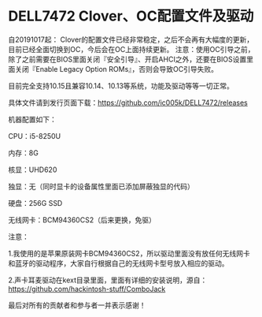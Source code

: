 # DELL7472 Clover、OC配置文件及驱动

自20191017起：
Clover的配置文件已经非常稳定，之后不会再有大幅度的更新，目前已经全面切换到OC，今后会在OC上面持续更新。
注意：使用OC引导之前，除了之前需要在BIOS里面关闭『安全引导』、开启AHCI之外，还要在BIOS设置里面关闭『Enable Legacy Option ROMs』，否则会导致OC引导失败。

目前完全支持10.15且兼容10.14、10.13等系统，功能及驱动等等一切正常。

具体文件请到发行页面下载：https://github.com/ic005k/DELL7472/releases



机器配置如下：

CPU：i5-8250U

内存：8G

核显：UHD620

独显：无（同时显卡的设备属性里面已添加屏蔽独显的代码）

硬盘：256G SSD

无线网卡：BCM94360CS2（后来更换，免驱）



注意：

1.我使用的是苹果原装网卡BCM94360CS2，所以驱动里面没有放任何无线网卡和蓝牙的驱动程序，大家自行根据自己的无线网卡型号放入相应的驱动。

2.声卡耳麦驱动在kext目录里面，里面有详细的安装说明，源自：https://github.com/hackintosh-stuff/ComboJack


最后对所有的贡献者和参与者一并表示感谢！
